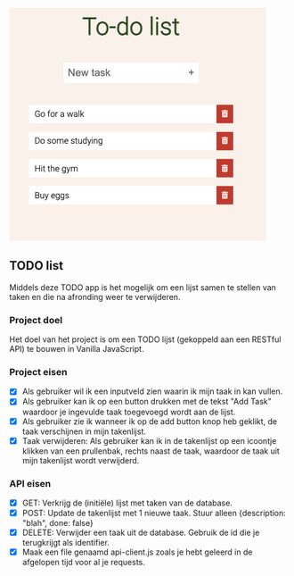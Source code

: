 ![Demo](Demo.png)

## TODO list

Middels deze TODO app is het mogelijk om een lijst samen te stellen van taken en die na afronding weer te verwijderen.

### Project doel

Het doel van het project is om een TODO lijst (gekoppeld aan een RESTful API) te bouwen in Vanilla JavaScript.

### Project eisen

- [x] Als gebruiker wil ik een inputveld zien waarin ik mijn taak in kan vullen.
- [x] Als gebruiker kan ik op een button drukken met de tekst "Add Task" waardoor je ingevulde taak toegevoegd wordt aan de lijst.
- [x] Als gebruiker zie ik wanneer ik op de add button knop heb geklikt, de taak verschijnen in mijn takenlijst.
- [x] Taak verwijderen: Als gebruiker kan ik in de takenlijst op een icoontje klikken van een prullenbak, rechts naast de taak, waardoor de taak uit mijn takenlijst wordt verwijderd.

### API eisen

- [x] GET: Verkrijg de (initiële) lijst met taken van de database.
- [x] POST: Update de takenlijst met 1 nieuwe taak. Stuur alleen {description: "blah", done: false}
- [x] DELETE: Verwijder een taak uit de database. Gebruik de id die je terugkrijgt als identifier.
- [x] Maak een file genaamd api-client.js zoals je hebt geleerd in de afgelopen tijd voor al je requests.
